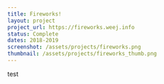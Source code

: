 ```yaml
---
title: Fireworks!
layout: project
project_url: https://fireworks.weej.info
status: Complete
dates: 2018-2019
screenshot: /assets/projects/fireworks.png
thumbnail: /assets/projects/fireworks_thumb.png
---
```

test